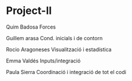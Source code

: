 # Project-II

Quim Badosa         Forces

Guillem arasa         Cond. inicials i de contorn

Rocio Aragoneses  Visualització i estadística

Emma Valdés          Inputs/integració

Paula Sierra             Coordinació i integració de tot el codi
